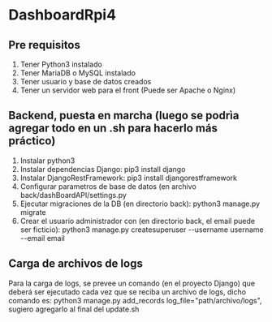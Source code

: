 # DashboardRpi4


## Pre requisitos
1. Tener Python3 instalado
2. Tener MariaDB o MySQL instalado
3. Tener usuario y base de datos creados
4. Tener un servidor web para el front (Puede ser Apache o Nginx)

## Backend, puesta en marcha (luego se podrìa agregar todo en un .sh para hacerlo más práctico)
1. Instalar python3
2. Instalar dependencias Django: pip3 install django
3. Instalar DjangoRestFramework: pip3 install djangorestframework
4. Configurar parametros de base de datos (en archivo back/dashBoardAPI/settings.py
5. Ejecutar migraciones de la DB (en directorio back): python3 manage.py migrate
6. Crear el usuario administrador con (en directorio back, el email puede ser ficticio): python3 manage.py createsuperuser --username username --email email 

## Carga de archivos de logs
Para la carga de logs, se prevee un comando (en el proyecto Django) que deberá ser ejecutado cada vez que se reciba un archivo de logs, dicho comando es: python3 manage.py add_records log_file="path/archivo/logs", sugiero agregarlo al final del update.sh
